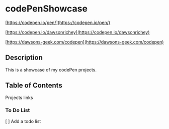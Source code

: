# codePenShowcase
[https://codepen.io/pen/](https://codepen.io/pen/)

[https://codepen.io/dawsonrichey](https://codepen.io/dawsonrichey)


[https://dawsons-geek.com/codepen](https://dawsons-geek.com/codepen)

## Description
This is a showcase of my codePen projects.


## Table of Contents
Projects links



### To Do List
[ ] Add a todo list
